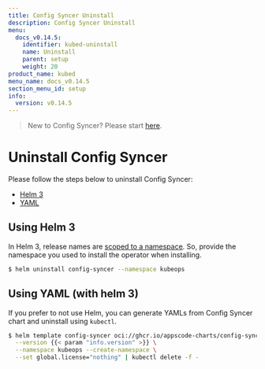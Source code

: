 ```yaml
---
title: Config Syncer Uninstall
description: Config Syncer Uninstall
menu:
  docs_v0.14.5:
    identifier: kubed-uninstall
    name: Uninstall
    parent: setup
    weight: 20
product_name: kubed
menu_name: docs_v0.14.5
section_menu_id: setup
info:
  version: v0.14.5
---
```


> New to Config Syncer? Please start [here](/docs/v0.14.5/concepts/README).

# Uninstall Config Syncer

Please follow the steps below to uninstall Config Syncer:

<ul class="nav nav-tabs" id="installerTab" role="tablist">
  <li class="nav-item">
    <a class="nav-link active" id="helm3-tab" data-toggle="tab" href="#helm3" role="tab" aria-controls="helm3" aria-selected="true">Helm 3</a>
  </li>
  <li class="nav-item">
    <a class="nav-link" id="script-tab" data-toggle="tab" href="#script" role="tab" aria-controls="script" aria-selected="false">YAML</a>
  </li>
</ul>
<div class="tab-content" id="installerTabContent">
  <div class="tab-pane fade show active" id="helm3" role="tabpanel" aria-labelledby="helm3-tab">

## Using Helm 3

In Helm 3, release names are [scoped to a namespace](https://v3.helm.sh/docs/faq/#release-names-are-now-scoped-to-the-namespace). So, provide the namespace you used to install the operator when installing.

```bash
$ helm uninstall config-syncer --namespace kubeops
```

</div>
<div class="tab-pane fade" id="script" role="tabpanel" aria-labelledby="script-tab">

## Using YAML (with helm 3)

If you prefer to not use Helm, you can generate YAMLs from Config Syncer chart and uninstall using `kubectl`.

```bash
$ helm template config-syncer oci://ghcr.io/appscode-charts/config-syncer \
  --version {{< param "info.version" >}} \
  --namespace kubeops --create-namespace \
  --set global.license="nothing" | kubectl delete -f -
```

</div>
</div>

